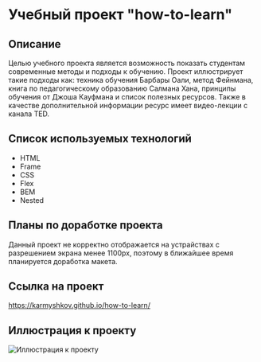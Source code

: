 # Учебный проект "how-to-learn"

## Описание

Целью учебного проекта является возможность показать студентам современные методы и подходы к обучению. Проект иллюстрирует такие подходы как: техника обучения Барбары Оали, метод Фейнмана, книга по педагогическому образованию Салмана Хана, принципы обучения от Джоша Кауфмана и список полезных ресурсов. Также в качестве дополнительной информации ресурс имеет видео-лекции с канала TED.

## Список используемых технологий

- HTML
- Frame
- CSS
- Flex
- BEM
- Nested

## Планы по доработке проекта

Данный проект не корректно отображается на устрайствах с разрешением экрана менее 1100px, поэтому в ближайшее время планируется доработка макета.

## Ссылка на проект

https://karmyshkov.github.io/how-to-learn/

## Иллюстрация к проекту

![Иллюстрация к проекту](https://i.postimg.cc/fLWSNB15/Group-1.png)
